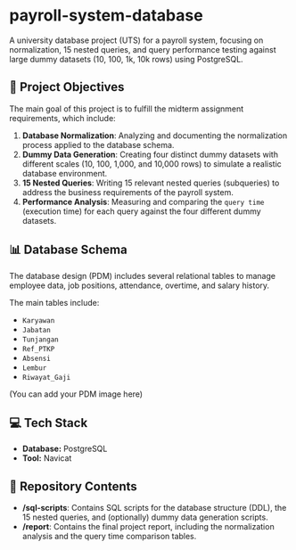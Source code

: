 # payroll-system-database
A university database project (UTS) for a payroll system, focusing on normalization, 15 nested queries, and query performance testing against large dummy datasets (10, 100, 1k, 10k rows) using PostgreSQL.

## 🚀 Project Objectives

The main goal of this project is to fulfill the midterm assignment requirements, which include:
1.  **Database Normalization**: Analyzing and documenting the normalization process applied to the database schema.
2.  **Dummy Data Generation**: Creating four distinct dummy datasets with different scales (10, 100, 1,000, and 10,000 rows) to simulate a realistic database environment.
3.  **15 Nested Queries**: Writing 15 relevant nested queries (subqueries) to address the business requirements of the payroll system.
4.  **Performance Analysis**: Measuring and comparing the `query time` (execution time) for each query against the four different dummy datasets.

## 📊 Database Schema

The database design (PDM) includes several relational tables to manage employee data, job positions, attendance, overtime, and salary history.

The main tables include:
* `Karyawan`
* `Jabatan`
* `Tunjangan`
* `Ref_PTKP`
* `Absensi`
* `Lembur`
* `Riwayat_Gaji`

(You can add your PDM image here)

## 💻 Tech Stack
* **Database:** PostgreSQL
* **Tool:** Navicat

## 📂 Repository Contents
* **/sql-scripts**: Contains SQL scripts for the database structure (DDL), the 15 nested queries, and (optionally) dummy data generation scripts.
* **/report**: Contains the final project report, including the normalization analysis and the query time comparison tables.
